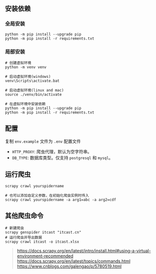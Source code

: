 ## 安装依赖

### 全局安装

```
python -m pip install --upgrade pip
python -m pip install -r requirements.txt
```

### 局部安装

```
# 创建虚拟环境
python -m venv venv

# 启动虚拟环境(windows)
venv\Scripts\activate.bat

# 启动虚拟环境(linux and mac)
source ./venv/bin/activate

# 在虚拟环境中安装依赖
python -m pip install --upgrade pip
python -m pip install -r requirements.txt
```

## 配置

复制 `env.example` 文件为 `.env` 配置文件

- `HTTP_PROXY`: 爬虫代理，默认为空字符串。
- `DB_TYPE`: 数据库类型。仅支持 `postgresql` 和 `mysql`。

## 运行爬虫

```
scrapy crawl yourspidername

# 也可以添加自定义参数，在初始化爬虫实例时传入
scrapy crawl yourspidername -a arg1=abc -a arg2=cdf
```

## 其他爬虫命令

```
# 新建爬虫
scrapy genspider itcast "itcast.cn"
# 运行爬虫并导出数据
scrapy crawl itcast -o itcast.xlsx
```

> https://docs.scrapy.org/en/latest/intro/install.html#using-a-virtual-environment-recommended
> https://docs.scrapy.org/en/latest/topics/commands.html
> https://www.cnblogs.com/galengao/p/5780519.html
